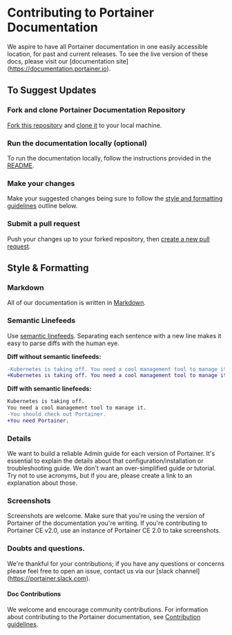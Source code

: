 # Contributing to Portainer Documentation

We aspire to have all Portainer documentation in one easily accessible location, for past and current releases. To see the live version of these docs, please visit our [documentation site] (https://documentation.portainer.io).

## To Suggest Updates

### Fork and clone Portainer Documentation Repository
[Fork this repository](https://help.github.com/articles/fork-a-repo/) and [clone it](https://help.github.com/articles/cloning-a-repository/) to your local machine.

### Run the documentation locally (optional)
To run the documentation locally, follow the instructions provided in the [README](readme.md).

### Make your changes
Make your suggested changes being sure to follow the [style and formatting guidelines](#style--formatting) outline below.

### Submit a pull request
Push your changes up to your forked repository, then [create a new pull request](https://help.github.com/articles/creating-a-pull-request/).

## Style & Formatting

### Markdown
All of our documentation is written in [Markdown](https://en.wikipedia.org/wiki/Markdown).

### Semantic Linefeeds
Use [semantic linefeeds](http://rhodesmill.org/brandon/2012/one-sentence-per-line/).
Separating each sentence with a new line makes it easy to parse diffs with the human eye.

**Diff without semantic linefeeds:**
``` diff
-Kubernetes is taking off. You need a cool management tool to manage it. You should check out Portainer.
+Kubernetes is taking off. You need a cool management tool to manage it. You need Portainer.
```

**Diff with semantic linefeeds:**
``` diff
Kubernetes is taking off.
You need a cool management tool to manage it.
-You should check out Portainer.
+You need Portainer.
```

### Details
We want to build a reliable Admin guide for each version of Portainer. It's essential to explain the details about that configuration/installation or troubleshooting guide. We don't want an over-simplified guide or tutorial. Try not to use acronyms, but if you are, please create a link to an explanation about those.

### Screenshots

Screenshots are welcome. Make sure that you're using the version of Portainer of the documentation you're writing. If you're contributing to Portainer CE v2.0, use an instance of Portainer CE 2.0 to take screenshots.

### Doubts and questions.

We're thankful for your contributions; if you have any questions or concerns please feel free to open an issue, contact us via our [slack channel] (https://portainer.slack.com). 

#### Doc Contributions

We welcome and encourage community contributions.
For information about contributing to the Portainer documentation, see [Contribution guidelines](contributing.md).